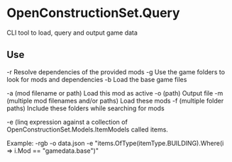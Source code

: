 # OpenConstructionSet.Query
CLI tool to load, query and output game data

## Use

-r Resolve dependencies of the provided mods
-g Use the game folders to look for mods and dependencies
-b Load the base game files

-a (mod filename or path) Load this mod as active
-o (path) Output file
-m (multiple mod filenames and/or paths) Load these mods
-f (multiple folder paths) Include these folders while searching for mods

-e (linq expression against a collection of OpenConstructionSet.Models.ItemModels called items.


Example: -rgb -o data.json -e "items.OfType(itemType.BUILDING).Where(i => i.Mod == \"gamedata.base\")"

